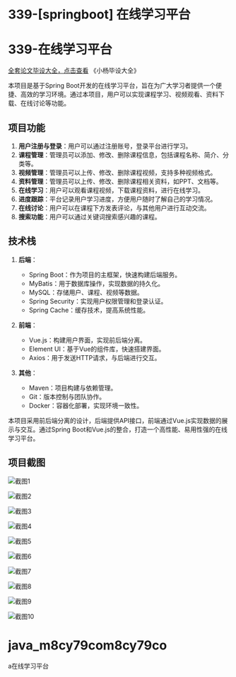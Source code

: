 # 339-[springboot] 在线学习平台

# 339-在线学习平台

[全套论文毕设大全，点击查看](https://www.yuque.com/yuqueyonghux32e1j/kxdc9g?#) 《小杨毕设大全》

本项目是基于Spring Boot开发的在线学习平台，旨在为广大学习者提供一个便捷、高效的学习环境。通过本项目，用户可以实现课程学习、视频观看、资料下载、在线讨论等功能。

## 项目功能

1. **用户注册与登录**：用户可以通过注册账号，登录平台进行学习。
2. **课程管理**：管理员可以添加、修改、删除课程信息，包括课程名称、简介、分类等。
3. **视频管理**：管理员可以上传、修改、删除课程视频，支持多种视频格式。
4. **资料管理**：管理员可以上传、修改、删除课程相关资料，如PPT、文档等。
5. **在线学习**：用户可以观看课程视频，下载课程资料，进行在线学习。
6. **进度跟踪**：平台记录用户学习进度，方便用户随时了解自己的学习情况。
7. **在线讨论**：用户可以在课程下方发表评论，与其他用户进行互动交流。
8. **搜索功能**：用户可以通过关键词搜索感兴趣的课程。

## 技术栈

1. **后端**：
   - Spring Boot：作为项目的主框架，快速构建后端服务。
   - MyBatis：用于数据库操作，实现数据的持久化。
   - MySQL：存储用户、课程、视频等数据。
   - Spring Security：实现用户权限管理和登录认证。
   - Spring Cache：缓存技术，提高系统性能。

2. **前端**：
   - Vue.js：构建用户界面，实现前后端分离。
   - Element UI：基于Vue的组件库，快速搭建界面。
   - Axios：用于发送HTTP请求，与后端进行交互。

3. **其他**：
   - Maven：项目构建与依赖管理。
   - Git：版本控制与团队协作。
   - Docker：容器化部署，实现环境一致性。

本项目采用前后端分离的设计，后端提供API接口，前端通过Vue.js实现数据的展示与交互。通过Spring Boot和Vue.js的整合，打造一个高性能、易用性强的在线学习平台。

## 项目截图

![截图1](https://kevinyang.oss-cn-shenzhen.aliyuncs.com/ItprojectImage%2F339-%5Bspringboot%5D%20%E5%9C%A8%E7%BA%BF%E5%AD%A6%E4%B9%A0%E5%B9%B3%E5%8F%B0%2Fimg_1.jpg)

![截图2](https://kevinyang.oss-cn-shenzhen.aliyuncs.com/ItprojectImage%2F339-%5Bspringboot%5D%20%E5%9C%A8%E7%BA%BF%E5%AD%A6%E4%B9%A0%E5%B9%B3%E5%8F%B0%2Fimg_2.jpg)

![截图3](https://kevinyang.oss-cn-shenzhen.aliyuncs.com/ItprojectImage%2F339-%5Bspringboot%5D%20%E5%9C%A8%E7%BA%BF%E5%AD%A6%E4%B9%A0%E5%B9%B3%E5%8F%B0%2Fimg_3.jpg)

![截图4](https://kevinyang.oss-cn-shenzhen.aliyuncs.com/ItprojectImage%2F339-%5Bspringboot%5D%20%E5%9C%A8%E7%BA%BF%E5%AD%A6%E4%B9%A0%E5%B9%B3%E5%8F%B0%2Fimg_4.jpg)

![截图5](https://kevinyang.oss-cn-shenzhen.aliyuncs.com/ItprojectImage%2F339-%5Bspringboot%5D%20%E5%9C%A8%E7%BA%BF%E5%AD%A6%E4%B9%A0%E5%B9%B3%E5%8F%B0%2Fimg_5.jpg)

![截图6](https://kevinyang.oss-cn-shenzhen.aliyuncs.com/ItprojectImage%2F339-%5Bspringboot%5D%20%E5%9C%A8%E7%BA%BF%E5%AD%A6%E4%B9%A0%E5%B9%B3%E5%8F%B0%2Fimg_6.jpg)

![截图7](https://kevinyang.oss-cn-shenzhen.aliyuncs.com/ItprojectImage%2F339-%5Bspringboot%5D%20%E5%9C%A8%E7%BA%BF%E5%AD%A6%E4%B9%A0%E5%B9%B3%E5%8F%B0%2Fimg_7.jpg)

![截图8](https://kevinyang.oss-cn-shenzhen.aliyuncs.com/ItprojectImage%2F339-%5Bspringboot%5D%20%E5%9C%A8%E7%BA%BF%E5%AD%A6%E4%B9%A0%E5%B9%B3%E5%8F%B0%2Fimg_8.jpg)

![截图9](https://kevinyang.oss-cn-shenzhen.aliyuncs.com/ItprojectImage%2F339-%5Bspringboot%5D%20%E5%9C%A8%E7%BA%BF%E5%AD%A6%E4%B9%A0%E5%B9%B3%E5%8F%B0%2Fimg_9.jpg)

![截图10](https://kevinyang.oss-cn-shenzhen.aliyuncs.com/ItprojectImage%2F339-%5Bspringboot%5D%20%E5%9C%A8%E7%BA%BF%E5%AD%A6%E4%B9%A0%E5%B9%B3%E5%8F%B0%2Fimg_10.jpg)

# java_m8cy79com8cy79co
a在线学习平台
